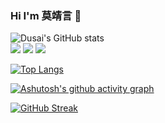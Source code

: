 ### Hi I'm 莫靖言 👋



<!--
**MoJingYan/MoJingYan** is a ✨ _special_ ✨ repository because its `README.md` (this file) appears on your GitHub profile.

Here are some ideas to get you started:

- 🔭 I’m currently working on ...
- 🌱 I’m currently learning ...
- 👯 I’m looking to collaborate on ...
- 🤔 I’m looking for help with ...
- 💬 Ask me about ...
- 📫 How to reach me: ...
- 😄 Pronouns: ...
- ⚡ Fun fact: ...
-->

![Dusai's GitHub stats](https://github-readme-stats.vercel.app/api?username=MoJingYan)
</br>
![](https://img.shields.io/badge/Vue-Vue2%2F3%20-green)
![](https://img.shields.io/badge/Javascript-Es6%20-orange)
![](https://img.shields.io/badge/C%23-.Net%20Core%2F.Net%205%20%2F%20.Net%206-red)



[![Top Langs](https://github-readme-stats.vercel.app/api/top-langs/?username=MoJingYan)](https://github.com/anuraghazra/github-readme-stats)


[![Ashutosh's github activity graph](https://github-readme-activity-graph.vercel.app/graph?username=mojingyan&bg_color=ffcfe9&color=9e4c98&line=9e4c98&point=403d3d&area=true&hide_border=true)](https://github.com/ashutosh00710/github-readme-activity-graph)

[![GitHub Streak](https://streak-stats.demolab.com?user=mojingyan&hide_border=&locale=zh_Hans)](https://git.io/streak-stats)

